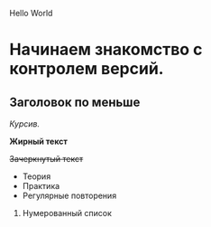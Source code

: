 Hello World

# Начинаем знакомство с контролем версий.

## Заголовок по меньше

*Курсив.*

**Жирный текст**

~~Зачеркнутый текст~~

* Теория
* Практика
* Регулярные повторения

1. Нумерованный список
